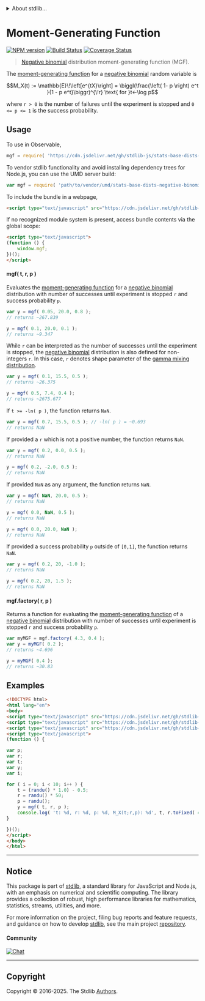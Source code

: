 <!--

@license Apache-2.0

Copyright (c) 2018 The Stdlib Authors.

Licensed under the Apache License, Version 2.0 (the "License");
you may not use this file except in compliance with the License.
You may obtain a copy of the License at

   http://www.apache.org/licenses/LICENSE-2.0

Unless required by applicable law or agreed to in writing, software
distributed under the License is distributed on an "AS IS" BASIS,
WITHOUT WARRANTIES OR CONDITIONS OF ANY KIND, either express or implied.
See the License for the specific language governing permissions and
limitations under the License.

-->


<details>
  <summary>
    About stdlib...
  </summary>
  <p>We believe in a future in which the web is a preferred environment for numerical computation. To help realize this future, we've built stdlib. stdlib is a standard library, with an emphasis on numerical and scientific computation, written in JavaScript (and C) for execution in browsers and in Node.js.</p>
  <p>The library is fully decomposable, being architected in such a way that you can swap out and mix and match APIs and functionality to cater to your exact preferences and use cases.</p>
  <p>When you use stdlib, you can be absolutely certain that you are using the most thorough, rigorous, well-written, studied, documented, tested, measured, and high-quality code out there.</p>
  <p>To join us in bringing numerical computing to the web, get started by checking us out on <a href="https://github.com/stdlib-js/stdlib">GitHub</a>, and please consider <a href="https://opencollective.com/stdlib">financially supporting stdlib</a>. We greatly appreciate your continued support!</p>
</details>

# Moment-Generating Function

[![NPM version][npm-image]][npm-url] [![Build Status][test-image]][test-url] [![Coverage Status][coverage-image]][coverage-url] <!-- [![dependencies][dependencies-image]][dependencies-url] -->

> [Negative binomial][negative-binomial-distribution] distribution moment-generating function (MGF).

<!-- Section to include introductory text. Make sure to keep an empty line after the intro `section` element and another before the `/section` close. -->

<section class="intro">

The [moment-generating function][mgf] for a [negative binomial][negative-binomial-distribution] random variable is

<!-- <equation class="equation" label="eq:negative_binomial_mgf_function" align="center" raw="M_X(t) := \mathbb{E}\!\left[e^{tX}\right] =  \biggl(\frac{\left( 1- p \right) e^t }{1 - p e^t}\biggr)^{\!r} \text{ for }t<-\log p" alt="Moment-generating function (MGF) for a negative binomial distribution."> -->

```math
M_X(t) := \mathbb{E}\!\left[e^{tX}\right] =  \biggl(\frac{\left( 1- p \right) e^t }{1 - p e^t}\biggr)^{\!r} \text{ for }t<-\log p
```

<!-- <div class="equation" align="center" data-raw-text="M_X(t) := \mathbb{E}\!\left[e^{tX}\right] =  \biggl(\frac{\left( 1- p \right) e^t }{1 - p e^t}\biggr)^{\!r} \text{ for }t&lt;-\log p" data-equation="eq:negative_binomial_mgf_function">
    <img src="https://cdn.jsdelivr.net/gh/stdlib-js/stdlib@591cf9d5c3a0cd3c1ceec961e5c49d73a68374cb/lib/node_modules/@stdlib/stats/base/dists/negative-binomial/mgf/docs/img/equation_negative_binomial_mgf_function.svg" alt="Moment-generating function (MGF) for a negative binomial distribution.">
    <br>
</div> -->

<!-- </equation> -->

where `r > 0` is the number of failures until the experiment is stopped and `0 <= p <= 1` is the success probability.

</section>

<!-- /.intro -->

<!-- Package usage documentation. -->



<section class="usage">

## Usage

To use in Observable,

```javascript
mgf = require( 'https://cdn.jsdelivr.net/gh/stdlib-js/stats-base-dists-negative-binomial-mgf@umd/browser.js' )
```

To vendor stdlib functionality and avoid installing dependency trees for Node.js, you can use the UMD server build:

```javascript
var mgf = require( 'path/to/vendor/umd/stats-base-dists-negative-binomial-mgf/index.js' )
```

To include the bundle in a webpage,

```html
<script type="text/javascript" src="https://cdn.jsdelivr.net/gh/stdlib-js/stats-base-dists-negative-binomial-mgf@umd/browser.js"></script>
```

If no recognized module system is present, access bundle contents via the global scope:

```html
<script type="text/javascript">
(function () {
    window.mgf;
})();
</script>
```

#### mgf( t, r, p )

Evaluates the [moment-generating function][mgf] for a [negative binomial][negative-binomial-distribution] distribution with number of successes until experiment is stopped `r` and success probability `p`.

```javascript
var y = mgf( 0.05, 20.0, 0.8 );
// returns ~267.839

y = mgf( 0.1, 20.0, 0.1 );
// returns ~9.347
```

While `r` can be interpreted as the number of successes until the experiment is stopped, the [negative binomial][negative-binomial-distribution] distribution is also defined for non-integers `r`. In this case, `r` denotes shape parameter of the [gamma mixing distribution][negative-binomial-mixture-representation].

```javascript
var y = mgf( 0.1, 15.5, 0.5 );
// returns ~26.375

y = mgf( 0.5, 7.4, 0.4 );
// returns ~2675.677
```

If `t >= -ln( p )`, the function returns `NaN`.

```javascript
var y = mgf( 0.7, 15.5, 0.5 ); // -ln( p ) = ~0.693
// returns NaN
```

If provided a `r` which is not a positive number, the function returns `NaN`.

```javascript
var y = mgf( 0.2, 0.0, 0.5 );
// returns NaN

y = mgf( 0.2, -2.0, 0.5 );
// returns NaN
```

If provided `NaN` as any argument, the function returns `NaN`.

```javascript
var y = mgf( NaN, 20.0, 0.5 );
// returns NaN

y = mgf( 0.0, NaN, 0.5 );
// returns NaN

y = mgf( 0.0, 20.0, NaN );
// returns NaN
```

If provided a success probability `p` outside of `[0,1]`, the function returns `NaN`.

```javascript
var y = mgf( 0.2, 20, -1.0 );
// returns NaN

y = mgf( 0.2, 20, 1.5 );
// returns NaN
```

#### mgf.factory( r, p )

Returns a function for evaluating the [moment-generating function][mgf] of  a [negative binomial][negative-binomial-distribution] distribution with number of successes until experiment is stopped `r` and success probability `p`.

```javascript
var myMGF = mgf.factory( 4.3, 0.4 );
var y = myMGF( 0.2 );
// returns ~4.696

y = myMGF( 0.4 );
// returns ~30.83
```

</section>

<!-- /.usage -->

<!-- Package usage notes. Make sure to keep an empty line after the `section` element and another before the `/section` close. -->

<section class="notes">

</section>

<!-- /.notes -->

<!-- Package usage examples. -->

<section class="examples">

## Examples

<!-- eslint no-undef: "error" -->

```html
<!DOCTYPE html>
<html lang="en">
<body>
<script type="text/javascript" src="https://cdn.jsdelivr.net/gh/stdlib-js/random-base-randu@umd/browser.js"></script>
<script type="text/javascript" src="https://cdn.jsdelivr.net/gh/stdlib-js/math-base-special-round@umd/browser.js"></script>
<script type="text/javascript" src="https://cdn.jsdelivr.net/gh/stdlib-js/stats-base-dists-negative-binomial-mgf@umd/browser.js"></script>
<script type="text/javascript">
(function () {

var p;
var r;
var t;
var y;
var i;

for ( i = 0; i < 10; i++ ) {
    t = (randu() * 1.0) - 0.5;
    r = randu() * 50;
    p = randu();
    y = mgf( t, r, p );
    console.log( 't: %d, r: %d, p: %d, M_X(t;r,p): %d', t, r.toFixed( 4 ), p.toFixed( 4 ), y.toFixed( 4 ) );
}

})();
</script>
</body>
</html>
```

</section>

<!-- /.examples -->

<!-- Section to include cited references. If references are included, add a horizontal rule *before* the section. Make sure to keep an empty line after the `section` element and another before the `/section` close. -->

<section class="references">

</section>

<!-- /.references -->

<!-- Section for related `stdlib` packages. Do not manually edit this section, as it is automatically populated. -->

<section class="related">

</section>

<!-- /.related -->

<!-- Section for all links. Make sure to keep an empty line after the `section` element and another before the `/section` close. -->


<section class="main-repo" >

* * *

## Notice

This package is part of [stdlib][stdlib], a standard library for JavaScript and Node.js, with an emphasis on numerical and scientific computing. The library provides a collection of robust, high performance libraries for mathematics, statistics, streams, utilities, and more.

For more information on the project, filing bug reports and feature requests, and guidance on how to develop [stdlib][stdlib], see the main project [repository][stdlib].

#### Community

[![Chat][chat-image]][chat-url]

---

## Copyright

Copyright &copy; 2016-2025. The Stdlib [Authors][stdlib-authors].

</section>

<!-- /.stdlib -->

<!-- Section for all links. Make sure to keep an empty line after the `section` element and another before the `/section` close. -->

<section class="links">

[npm-image]: http://img.shields.io/npm/v/@stdlib/stats-base-dists-negative-binomial-mgf.svg
[npm-url]: https://npmjs.org/package/@stdlib/stats-base-dists-negative-binomial-mgf

[test-image]: https://github.com/stdlib-js/stats-base-dists-negative-binomial-mgf/actions/workflows/test.yml/badge.svg?branch=main
[test-url]: https://github.com/stdlib-js/stats-base-dists-negative-binomial-mgf/actions/workflows/test.yml?query=branch:main

[coverage-image]: https://img.shields.io/codecov/c/github/stdlib-js/stats-base-dists-negative-binomial-mgf/main.svg
[coverage-url]: https://codecov.io/github/stdlib-js/stats-base-dists-negative-binomial-mgf?branch=main

<!--

[dependencies-image]: https://img.shields.io/david/stdlib-js/stats-base-dists-negative-binomial-mgf.svg
[dependencies-url]: https://david-dm.org/stdlib-js/stats-base-dists-negative-binomial-mgf/main

-->

[chat-image]: https://img.shields.io/gitter/room/stdlib-js/stdlib.svg
[chat-url]: https://app.gitter.im/#/room/#stdlib-js_stdlib:gitter.im

[stdlib]: https://github.com/stdlib-js/stdlib

[stdlib-authors]: https://github.com/stdlib-js/stdlib/graphs/contributors

[umd]: https://github.com/umdjs/umd
[es-module]: https://developer.mozilla.org/en-US/docs/Web/JavaScript/Guide/Modules

[deno-url]: https://github.com/stdlib-js/stats-base-dists-negative-binomial-mgf/tree/deno
[deno-readme]: https://github.com/stdlib-js/stats-base-dists-negative-binomial-mgf/blob/deno/README.md
[umd-url]: https://github.com/stdlib-js/stats-base-dists-negative-binomial-mgf/tree/umd
[umd-readme]: https://github.com/stdlib-js/stats-base-dists-negative-binomial-mgf/blob/umd/README.md
[esm-url]: https://github.com/stdlib-js/stats-base-dists-negative-binomial-mgf/tree/esm
[esm-readme]: https://github.com/stdlib-js/stats-base-dists-negative-binomial-mgf/blob/esm/README.md
[branches-url]: https://github.com/stdlib-js/stats-base-dists-negative-binomial-mgf/blob/main/branches.md

[mgf]: https://en.wikipedia.org/wiki/Moment-generating_function

[negative-binomial-mixture-representation]: https://en.wikipedia.org/wiki/Negative_binomial_distribution#Gamma.E2.80.93Poisson_mixture

[negative-binomial-distribution]: https://en.wikipedia.org/wiki/Negative_binomial_distribution

</section>

<!-- /.links -->
